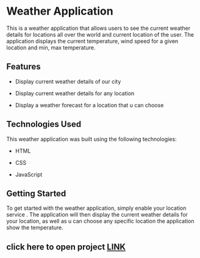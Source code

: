 # Weather Application
This is a weather application that allows users to see the current weather details for locations all over the world and current location of the user. The application displays the current temperature, wind speed for a given location and min, max temperature.

## Features
- Display current weather details of our city
* Display current weather details for any location
+ Display a weather forecast for a location that u can choose


## Technologies Used
This weather application was built using the following technologies:

- HTML
* CSS
+ JavaScript

## Getting Started
To get started with the weather application, simply enable your location service . The application will then display the current weather details for your location, as well as u can choose any specific location the application show the temperature.

## click here to open project [LINK](https://sairaju-9.github.io/Weather-application/)
